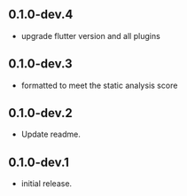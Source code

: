 ## 0.1.0-dev.4
 - upgrade flutter version and all plugins

## 0.1.0-dev.3
 - formatted to meet the static analysis score

## 0.1.0-dev.2
 - Update readme.

## 0.1.0-dev.1
 - initial release.